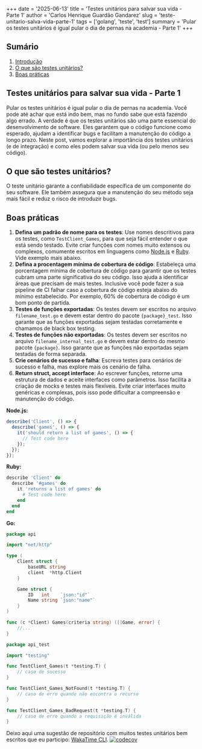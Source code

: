 +++
date = '2025-06-13'
title = 'Testes unitários para salvar sua vida - Parte 1'
author = 'Carlos Henrique Guardão Gandarez'
slug = 'teste-unitario-salva-vida-parte-1'
tags = ['golang', 'teste', 'test']
summary = 'Pular os testes unitários é igual pular o dia de pernas na academia - Parte 1'
+++

## Sumário

1. [Introdução](#testes-unitários-para-salvar-sua-vida---parte-1)
2. [O que são testes unitários?](#o-que-são-testes-unitários)
3. [Boas práticas](#boas-práticas)

## Testes unitários para salvar sua vida - Parte 1

Pular os testes unitários é igual pular o dia de pernas na academia. Você pode até achar que está indo bem, mas no fundo sabe que está fazendo algo errado.
A verdade é que os testes unitários são uma parte essencial do desenvolvimento de software. Eles garantem que o código funcione como esperado, ajudam a identificar bugs e facilitam a manutenção do código a longo prazo.
Neste post, vamos explorar a importância dos testes unitários (e de integração) e como eles podem salvar sua vida (ou pelo menos seu código).

## O que são testes unitários?

O teste unitário garante a confiabilidade específica de um componente do seu software. Ele também assegura que a manutenção do seu método seja mais fácil e reduz o risco de introduzir bugs.

## Boas práticas

1. **Defina um padrão de nome para os testes**: Use nomes descritivos para os testes, como `TestClient_Games`, para que seja fácil entender o que está sendo testado. Evite criar funções com nomes muito extensos ou complexos, comumente escritos em linguagens como [Node.js](#nodejs) e [Ruby](#ruby). Vide exemplo mais abaixo.
2. **Defina a procentagem mínima de cobertura de código**: Estabeleça uma porcentagem mínima de cobertura de código para garantir que os testes cubram uma parte significativa do seu código. Isso ajuda a identificar áreas que precisam de mais testes. Inclusive você pode fazer a sua pipeline de CI falhar caso a cobertura de código esteja abaixo do mínimo estabelecido. Por exemplo, 60% de cobertura de código é um bom ponto de partida.
3. **Testes de funções exportadas**: Os testes devem ser escritos no arquivo `filename_test.go` e devem estar dentro do pacote `{package}_test`. Isso garante que as funções exportadas sejam testadas corretamente e chamamos de black box testing.
4. **Testes de funções não exportadas**: Os testes devem ser escritos no arquivo `filename_internal_test.go` e devem estar dentro do mesmo pacote `{package}`. Isso garante que as funções não exportadas sejam testadas de forma separada.
5. **Crie cenários de sucesso e falha**: Escreva testes para cenários de sucesso e falha, mas explore mais os cenário de falha.
6. **Return struct, accept interface**: Ao escrever funções, retorne uma estrutura de dados e aceite interfaces como parâmetros. Isso facilita a criação de mocks e testes mais flexíveis. Evite criar interfaces muito genéricas e complexas, pois isso pode dificultar a compreensão e manutenção do código.

<a name="nodejs"></a>**Node.js:**

```javascript
describe('Client', () => {
  describe('games', () => {
    it('should return a list of games', () => {
      // Test code here
    });
  });
});
```

<a name="ruby"></a>**Ruby:**

```ruby
describe 'Client' do
  describe '#games' do
    it 'returns a list of games' do
      # Test code here
    end
  end
end
```

**Go:**

```go
package api

import "net/http"

type (
    Client struct {
        baseURL string
        client  *http.Client
    }

    Game struct {
        ID   int    `json:"id"`
        Name string `json:"name"`
    }
)

func (c *Client) Games(criteria string) ([]Game, error) {
    //...
}
```

```go
package api_test

import "testing"

func TestClient_Games(t *testing.T) {
    // caso de sucesso
}

func TestClient_Games_NotFound(t *testing.T) {
    // caso de erro quando não encontra o recurso
}

func TestClient_Games_BadRequest(t *testing.T) {
    // caso de erro quando a requisição é inválida
}
```

Deixo aqui uma sugestão de repositório com muitos testes unitários bem escritos que eu participo: [WakaTime CLI](https://github.com/wakatime/wakatime-cli).
[![codecov](https://codecov.io/gh/wakatime/wakatime-cli/branch/release/graph/badge.svg?token=9X1Q2Y3Z4W)](https://codecov.io/gh/wakatime/wakatime-cli)


<!-- https://app.codecov.io/gh/wakatime/wakatime-cli -->